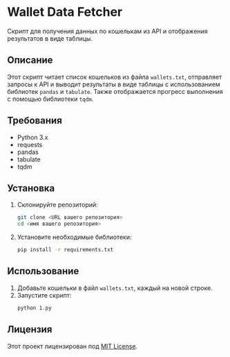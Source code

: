 # Wallet Data Fetcher

Скрипт для получения данных по кошелькам из API и отображения результатов в виде таблицы.

## Описание

Этот скрипт читает список кошельков из файла `wallets.txt`, отправляет запросы к API и выводит результаты в виде таблицы с использованием библиотек `pandas` и `tabulate`. Также отображается прогресс выполнения с помощью библиотеки `tqdm`.

## Требования

- Python 3.x
- requests
- pandas
- tabulate
- tqdm

## Установка

1. Склонируйте репозиторий:
    ```bash
    git clone <URL вашего репозитория>
    cd <имя вашего репозитория>
    ```

2. Установите необходимые библиотеки:
    ```bash
    pip install -r requirements.txt
    ```

## Использование

1. Добавьте кошельки в файл `wallets.txt`, каждый на новой строке.
2. Запустите скрипт:
    ```bash
    python 1.py
    ```

## Лицензия

Этот проект лицензирован под [MIT License](LICENSE).
